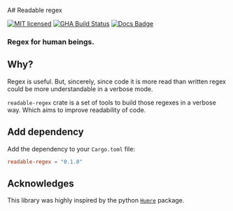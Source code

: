 A# Readable regex

[![MIT licensed](https://img.shields.io/badge/license-MIT-blue.svg)](./LICENSE)
[![GHA Build Status](https://github.com/danielsanchezq/readable-regex/workflows/CI/badge.svg)](https://github.com/danielsanchezq/readable-regex/actions?query=workflow%3ACI)
[![Docs Badge](https://docs.rs/readable-regex/badge.svg)](https://docs.rs/readable-regex)

### Regex for human beings.

## Why?

Regex is useful. But, sincerely, since code it is more read than written regex could 
be more understandable in a verbose mode.

`readable-regex` crate is a set of tools to build those regexes in a verbose way. Which aims
to improve readability of code.


## Add dependency
Add the dependency to your `Cargo.toml` file: 

```toml
readable-regex = "0.1.0"
```


## Acknowledges

This library was highly inspired by the python [`Humre`](https://github.com/asweigart/humre) package.

